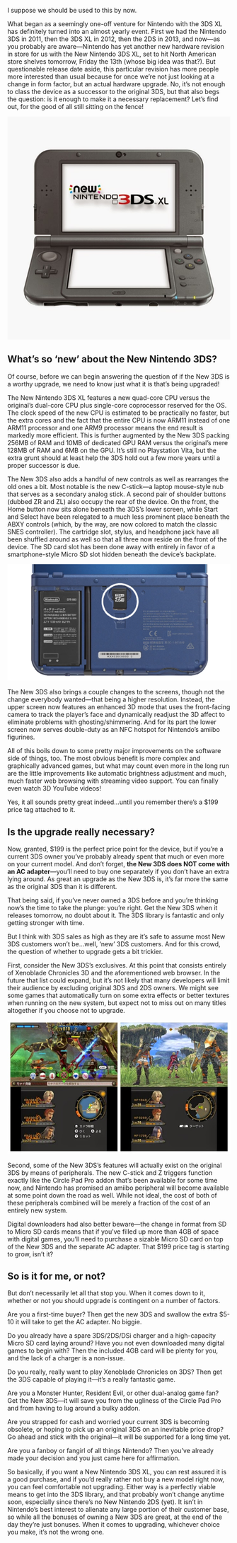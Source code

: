<!--t New Nintendo 3DS XL Releases Tomorrow – Should you get one? t-->
<!--tag 2015,archive,features,gaming,thinkboxly tag-->
<!--image /content/images/new-nintendo-3ds-xl-releases-tomorrow/wpid-9add-d0xbtudt-pxz-zw8mbkgl2gyoim1-1.jpg image-->
  
I suppose we should be used to this by now.  
  
What began as a seemingly one-off venture for Nintendo with the 3DS XL has definitely turned into an almost yearly event. First we had the Nintendo 3DS in 2011, then the 3DS XL in 2012, then the 2DS in 2013, and now—as you probably are aware—Nintendo has yet another new hardware revision in store for us with the New Nintendo 3DS XL, set to hit North American store shelves tomorrow, Friday the 13th (whose big idea was that?). But questionable release date aside, this particular revision has more people more interested than usual because for once we’re not just looking at a change in form factor, but an actual hardware upgrade. No, it’s not enough to class the device as a successor to the original 3DS, but that also begs the question: is it enough to make it a necessary replacement? Let’s find out, for the good of all still sitting on the fence!  
  
[![](/content/images/new-nintendo-3ds-xl-releases-tomorrow/wpid-new-nintendo-3ds-xl-metallic09-black1-1.jpg)](/content/images/new-nintendo-3ds-xl-releases-tomorrow/wpid-new-nintendo-3ds-xl-metallic09-black1-1.jpg)  
  

## What’s so ‘new’ about the New Nintendo 3DS?

  
Of course, before we can begin answering the question of if the New 3DS is a worthy upgrade, we need to know just what it is that’s being upgraded!  
  
The New Nintendo 3DS XL features a new quad-core CPU versus the original’s dual-core CPU plus single-core coprocessor reserved for the OS. The clock speed of the new CPU is estimated to be practically no faster, but the extra cores and the fact that the entire CPU is now ARM11 instead of one ARM11 processor and one ARM9 processor means the end result is markedly more efficient. This is further augmented by the New 3DS packing 256MB of RAM and 10MB of dedicated GPU RAM versus the original’s mere 128MB of RAM and 6MB on the GPU. It’s still no Playstation Vita, but the extra grunt should at least help the 3DS hold out a few more years until a proper successor is due.  
  
The New 3DS also adds a handful of new controls as well as rearranges the old ones a bit. Most notable is the new C-stick—a laptop mouse-style nub that serves as a secondary analog stick. A second pair of shoulder buttons (dubbed ZR and ZL) also occupy the rear of the device. On the front, the Home button now sits alone beneath the 3DS’s lower screen, while Start and Select have been relegated to a much less prominent place beneath the ABXY controls (which, by the way, are now colored to match the classic SNES controller). The cartridge slot, stylus, and headphone jack have all been shuffled around as well so that all three now reside on the front of the device. The SD card slot has been done away with entirely in favor of a smartphone-style Micro SD slot hidden beneath the device’s backplate.  
  
[![](/content/images/new-nintendo-3ds-xl-releases-tomorrow/wpid-new-3ds-21-1.png)](/content/images/new-nintendo-3ds-xl-releases-tomorrow/wpid-new-3ds-21-1.png)  
  
The New 3DS also brings a couple changes to the screens, though not the change everybody wanted—that being a higher resolution. Instead, the upper screen now features an enhanced 3D mode that uses the front-facing camera to track the player’s face and dynamically readjust the 3D affect to eliminate problems with ghosting/shimmering. And for its part the lower screen now serves double-duty as an NFC hotspot for Nintendo’s amiibo figurines.  
  
All of this boils down to some pretty major improvements on the software side of things, too. The most obvious benefit is more complex and graphically advanced games, but what may count even more in the long run are the little improvements like automatic brightness adjustment and much, much faster web browsing with streaming video support. You can finally even watch 3D YouTube videos!  
  
Yes, it all sounds pretty great indeed…until you remember there’s a $199 price tag attached to it.  
  

## Is the upgrade really necessary?

  
Now, granted, $199 is the perfect price point for the device, but if you’re a current 3DS owner you’ve probably already spent that much or even more on your current model. And don’t forget, **the New 3DS does NOT come with an AC adapter**—you’ll need to buy one separately if you don’t have an extra lying around. As great an upgrade as the New 3DS is, it’s far more the same as the original 3DS than it is different.  
  
That being said, if you’ve never owned a 3DS before and you’re thinking now’s the time to take the plunge: you’re right. Get the New 3DS when it releases tomorrow, no doubt about it. The 3DS library is fantastic and only getting stronger with time.  
  
But I think with 3DS sales as high as they are it’s safe to assume most New 3DS customers won’t be…well, ‘new’ 3DS customers. And for this crowd, the question of whether to upgrade gets a bit trickier.  
  
First, consider the New 3DS’s exclusives. At this point that consists entirely of Xenoblade Chronicles 3D and the aforementioned web browser. In the future that list could expand, but it’s not likely that many developers will limit their audience by excluding original 3DS and 2DS owners. We might see some games that automatically turn on some extra effects or better textures when running on the new system, but expect not to miss out on many titles altogether if you choose not to upgrade.  
  
[![](/content/images/new-nintendo-3ds-xl-releases-tomorrow/wpid-xenoblade-chronicles-3ds-021-1.jpg)](/content/images/new-nintendo-3ds-xl-releases-tomorrow/wpid-xenoblade-chronicles-3ds-021-1.jpg)  
  
Second, some of the New 3DS’s features will actually exist on the original 3DS by means of peripherals. The new C-stick and Z triggers function exactly like the Circle Pad Pro addon that’s been available for some time now, and Nintendo has promised an amiibo peripheral will become available at some point down the road as well. While not ideal, the cost of both of these peripherals combined will be merely a fraction of the cost of an entirely new system.  
  
Digital downloaders had also better beware—the change in format from SD to Micro SD cards means that if you’ve filled up more than 4GB of space with digital games, you’ll need to purchase a sizable Micro SD card on top of the New 3DS and the separate AC adapter. That $199 price tag is starting to grow, isn’t it?  
  

## So is it for me, or not?

  
But don’t necessarily let all that stop you. When it comes down to it, whether or not you should upgrade is contingent on a number of factors.  
  
Are you a first-time buyer? Then get the new 3DS and swallow the extra $5-10 it will take to get the AC adapter. No biggie.  
  
Do you already have a spare 3DS/2DS/DSi charger and a high-capacity Micro SD card laying around? Have you not even downloaded many digital games to begin with? Then the included 4GB card will be plenty for you, and the lack of a charger is a non-issue.  
  
Do you really, really want to play Xenoblade Chronicles on 3DS? Then get the 3DS capable of playing it—it’s a really fantastic game.  
  
Are you a Monster Hunter, Resident Evil, or other dual-analog game fan? Get the New 3DS—it will save you from the ugliness of the Circle Pad Pro and from having to lug around a bulky addon.  
  
Are you strapped for cash and worried your current 3DS is becoming obsolete, or hoping to pick up an original 3DS on an inevitable price drop? Go ahead and stick with the original—it will be supported for a long time yet.  
  
Are you a fanboy or fangirl of all things Nintendo? Then you’ve already made your decision and you just came here for affirmation.  
  
So basically, if you want a New Nintendo 3DS XL, you can rest assured it is a good purchase, and if you’d really rather not buy a new model right now, you can feel comfortable not upgrading. Either way is a perfectly viable means to get into the 3DS library, and that probably won’t change anytime soon, especially since there’s no New Nintendo 2DS (yet). It isn’t in Nintendo’s best interest to alienate any large portion of their customer base, so while all the bonuses of owning a New 3DS are great, at the end of the day they’re just bonuses. When it comes to upgrading, whichever choice you make, it’s not the wrong one.
